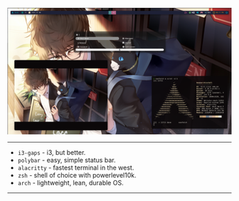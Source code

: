 ![Config image](https://github.com/lundjrl/DotFilez/blob/master/Arch/01232021i3config.png)


-------------------------------------------  
- `i3-gaps` - i3, but better.  
- `polybar` - easy, simple status bar.  
- `alacritty` - fastest terminal in the west.  
- `zsh` - shell of choice with powerlevel10k.  
- `arch` - lightweight, lean, durable OS.  
-------------------------------------------  

